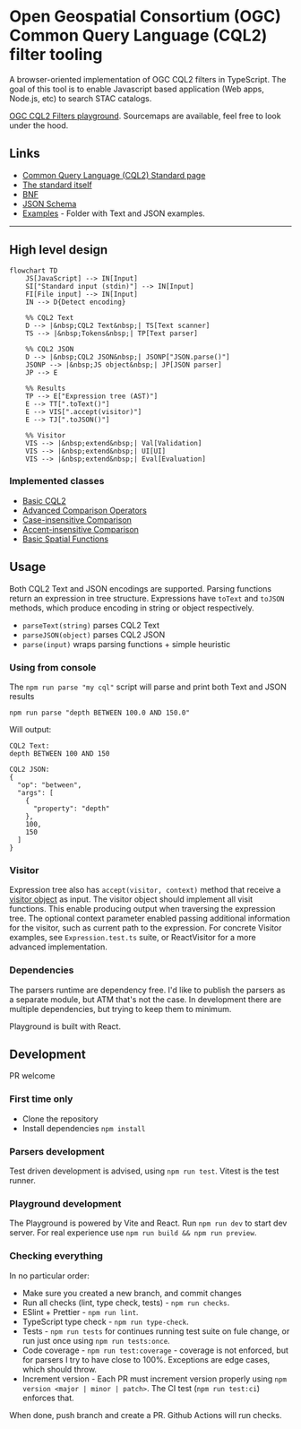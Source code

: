 # Open Geospatial Consortium (OGC) Common Query Language (CQL2) filter tooling

A browser-oriented implementation of OGC CQL2 filters in TypeScript. The goal of this tool is to enable Javascript based application (Web apps, Node.js, etc) to search STAC catalogs.

[OGC CQL2 Filters playground](https://noamra.github.io/ogc-cql2-filters/). Sourcemaps are available, feel free to look under the hood.

## Links

- [Common Query Language (CQL2) Standard page](https://www.ogc.org/standard/cql2/)
- [The standard itself](https://www.opengis.net/doc/is/cql2/1.0)
- [BNF](https://schemas.opengis.net/cql2/1.0/cql2.bnf)
- [JSON Schema](https://schemas.opengis.net/cql2/1.0/cql2.json)
- [Examples](https://schemas.opengis.net/cql2/1.0/examples/) - Folder with Text and JSON examples.

---

## High level design

```mermaid
flowchart TD
    JS[JavaScript] --> IN[Input]
    SI["Standard input (stdin)"] --> IN[Input]
    FI[File input] --> IN[Input]
    IN --> D{Detect encoding}

    %% CQL2 Text
    D --> |&nbsp;CQL2 Text&nbsp;| TS[Text scanner]
    TS --> |&nbsp;Tokens&nbsp;| TP[Text parser]

    %% CQL2 JSON
    D --> |&nbsp;CQL2 JSON&nbsp;| JSONP["JSON.parse()"]
    JSONP --> |&nbsp;JS object&nbsp;| JP[JSON parser]
    JP --> E

    %% Results
    TP --> E["Expression tree (AST)"]
    E --> TT[".toText()"]
    E --> VIS[".accept(visitor)"]
    E --> TJ[".toJSON()"]

    %% Visitor
    VIS --> |&nbsp;extend&nbsp;| Val[Validation]
    VIS --> |&nbsp;extend&nbsp;| UI[UI]
    VIS --> |&nbsp;extend&nbsp;| Eval[Evaluation]
```

### Implemented classes

- [Basic CQL2](https://www.opengis.net/spec/cql2/1.0/req/basic-cql2)
- [Advanced Comparison Operators](https://www.opengis.net/spec/cql2/1.0/req/advanced-comparison-operators)
- [Case-insensitive Comparison](https://www.opengis.net/spec/cql2/1.0/req/case-insensitive-comparison)
- [Accent-insensitive Comparison](https://www.opengis.net/spec/cql2/1.0/req/accent-insensitive-comparison)
- [Basic Spatial Functions](https://www.opengis.net/spec/cql2/1.0/req/basic-spatial-functions)
<!-- - [Basic Spatial Functions with additional Spatial Literals](https://www.opengis.net/spec/cql2/1.0/req/basic-spatial-functions-plus)
- [Spatial Functions](https://www.opengis.net/spec/cql2/1.0/req/spatial-functions) -->

## Usage

Both CQL2 Text and JSON encodings are supported. Parsing functions return an expression in tree structure. Expressions have `toText` and `toJSON` methods, which produce encoding in string or object respectively.

- `parseText(string)` parses CQL2 Text
- `parseJSON(object)` parses CQL2 JSON
- `parse(input)` wraps parsing functions + simple heuristic

### Using from console

The `npm run parse "my cql"` script will parse and print both Text and JSON results

```console
npm run parse "depth BETWEEN 100.0 AND 150.0"
```

Will output:

```console
CQL2 Text:
depth BETWEEN 100 AND 150

CQL2 JSON:
{
  "op": "between",
  "args": [
    {
      "property": "depth"
    },
    100,
    150
  ]
}
```

### Visitor

Expression tree also has `accept(visitor, context)` method that receive a [visitor object](https://en.wikipedia.org/wiki/Visitor_pattern) as input. The visitor object should implement all visit functions. This enable producing output when traversing the expression tree. The optional context parameter enabled passing additional information for the visitor, such as current path to the expression.
For concrete Visitor examples, see `Expression.test.ts` suite, or ReactVisitor for a more advanced implementation.

### Dependencies

The parsers runtime are dependency free. I'd like to publish the parsers as a separate module, but ATM that's not the case. In development there are multiple dependencies, but trying to keep them to minimum.

Playground is built with React.

## Development

PR welcome

### First time only

- Clone the repository
- Install dependencies `npm install`

### Parsers development

Test driven development is advised, using `npm run test`. Vitest is the test runner.

### Playground development

The Playground is powered by Vite and React. Run `npm run dev` to start dev server. For real experience use `npm run build && npm run preview`.

### Checking everything

In no particular order:

- Make sure you created a new branch, and commit changes
- Run all checks (lint, type check, tests) - `npm run checks`.
- ESlint + Prettier - `npm run lint`.
- TypeScript type check - `npm run type-check`.
- Tests - `npm run tests` for continues running test suite on fule change, or run just once using `npm run tests:once`.
- Code coverage - `npm run test:coverage` - coverage is not enforced, but for parsers I try to have close to 100%. Exceptions are edge cases, which should throw.
- Increment version - Each PR must increment version properly using `npm version <major | minor | patch>`. The CI test (`npm run test:ci`) enforces that.

When done, push branch and create a PR. Github Actions will run checks.
